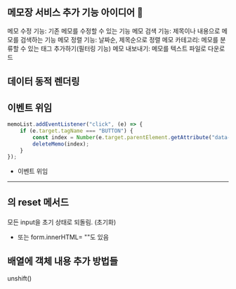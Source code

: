 ## 메모장 서비스 추가 기능 아이디어 📝

메모 수정 기능: 기존 메모를 수정할 수 있는 기능
메모 검색 기능: 제목이나 내용으로 메모를 검색하는 기능
메모 정렬 기능: 날짜순, 제목순으로 정렬
메모 카테고리: 메모를 분류할 수 있는 태그 추가하기(필터링 기능)
메모 내보내기: 메모를 텍스트 파일로 다운로드

## 데이터 동적 렌더링

## 이벤트 위임

```js
memoList.addEventListener("click", (e) => {
    if (e.target.tagName === "BUTTON") {
        const index = Number(e.target.parentElement.getAttribute("data-idx"));
        deleteMemo(index);
    }
});
```

-   이벤트 위임

---

## <form>의 reset 메서드

모든 input을 초기 상태로 되돌림. (초기화)

-   또는 form.innerHTML= ""도 있음

## 배열에 객체 내용 추가 방법들

unshift()

